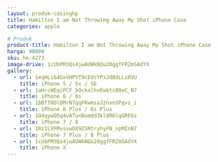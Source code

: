 ```yaml
---
layout: produk-casinghp
title: Hamilton I am Not Throwing Away My Shot iPhone Case
categories: apple

# Produk
product-title: Hamilton I am Not Throwing Away My Shot iPhone Case
harga: 90000
sku: hn-4273
image-drive: 1cUbPM3Qs4jwAUWkNQu20ggfFRZmSAdYX
gallery:
  - url: 1eqHLi64GxVHPVT9cEdcYPxJdBdLLsRVU
    title: iPhone 5 / 5s / SE
  - url: 1aHrcWEqiPCF_bOckalhvEwktc88eC_N7
    title: iPhone 6 / 6s
  - url: 1bBTfHDlDMrN7qqFKwmsaJ2nxnSPqvs_i
    title: iPhone 6 Plus / 6s Plus
  - url: 1O4qywQ5q4vATunBumdd3kl8R6lqGREGs
    title: iPhone 7 / 8
  - url: 1RzILVFMvsvwOX9ZSRtryhyFN_npMInN7
    title: iPhone 7 Plus / 8 Plus
  - url: 1cUbPM3Qs4jwAUWkNQu20ggfFRZmSAdYX
    title: iPhone X
---
```

